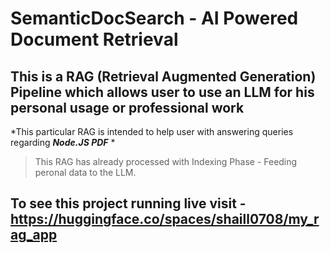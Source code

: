 # SemanticDocSearch - AI Powered Document Retrieval

## This is a **RAG (Retrieval Augmented Generation)** Pipeline which allows user to use an LLM for his personal usage or professional work

*This particular RAG is intended to help user with answering queries regarding ***Node.JS PDF*** *

> This RAG has already processed with Indexing Phase - Feeding peronal data to the LLM.

## To see this project running live visit - https://huggingface.co/spaces/shaill0708/my_rag_app 

